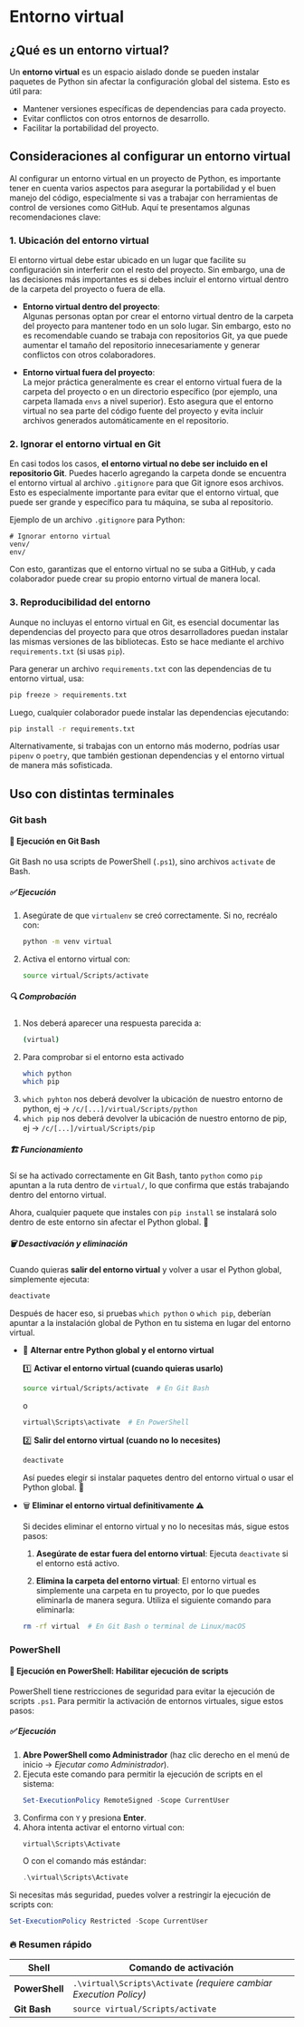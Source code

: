 # Entorno virtual
## ¿Qué es un entorno virtual?  

Un **entorno virtual** es un espacio aislado donde se pueden instalar paquetes de Python sin afectar la configuración global del sistema. Esto es útil para:  

- Mantener versiones específicas de dependencias para cada proyecto.  
- Evitar conflictos con otros entornos de desarrollo.  
- Facilitar la portabilidad del proyecto.  

## Consideraciones al configurar un entorno virtual

Al configurar un entorno virtual en un proyecto de Python, es importante tener en cuenta varios aspectos para asegurar la portabilidad y el buen manejo del código, especialmente si vas a trabajar con herramientas de control de versiones como GitHub. Aquí te presentamos algunas recomendaciones clave:

### **1. Ubicación del entorno virtual**  

El entorno virtual debe estar ubicado en un lugar que facilite su configuración sin interferir con el resto del proyecto. Sin embargo, una de las decisiones más importantes es si debes incluir el entorno virtual dentro de la carpeta del proyecto o fuera de ella.

- **Entorno virtual dentro del proyecto**:  
  Algunas personas optan por crear el entorno virtual dentro de la carpeta del proyecto para mantener todo en un solo lugar. Sin embargo, esto no es recomendable cuando se trabaja con repositorios Git, ya que puede aumentar el tamaño del repositorio innecesariamente y generar conflictos con otros colaboradores.

- **Entorno virtual fuera del proyecto**:  
  La mejor práctica generalmente es crear el entorno virtual fuera de la carpeta del proyecto o en un directorio específico (por ejemplo, una carpeta llamada `envs` a nivel superior). Esto asegura que el entorno virtual no sea parte del código fuente del proyecto y evita incluir archivos generados automáticamente en el repositorio.  

### **2. Ignorar el entorno virtual en Git**

En casi todos los casos, **el entorno virtual no debe ser incluido en el repositorio Git**. Puedes hacerlo agregando la carpeta donde se encuentra el entorno virtual al archivo `.gitignore` para que Git ignore esos archivos. Esto es especialmente importante para evitar que el entorno virtual, que puede ser grande y específico para tu máquina, se suba al repositorio.

Ejemplo de un archivo `.gitignore` para Python:
```gitignore
# Ignorar entorno virtual
venv/
env/
```

Con esto, garantizas que el entorno virtual no se suba a GitHub, y cada colaborador puede crear su propio entorno virtual de manera local.

### **3. Reproducibilidad del entorno**  

Aunque no incluyas el entorno virtual en Git, es esencial documentar las dependencias del proyecto para que otros desarrolladores puedan instalar las mismas versiones de las bibliotecas. Esto se hace mediante el archivo `requirements.txt` (si usas `pip`).

Para generar un archivo `requirements.txt` con las dependencias de tu entorno virtual, usa:
```bash
pip freeze > requirements.txt
```

Luego, cualquier colaborador puede instalar las dependencias ejecutando:
```bash
pip install -r requirements.txt
```

Alternativamente, si trabajas con un entorno más moderno, podrías usar `pipenv` o `poetry`, que también gestionan dependencias y el entorno virtual de manera más sofisticada.


## Uso con distintas terminales
### Git bash
#### 🐧 **Ejecución en Git Bash**
Git Bash no usa scripts de PowerShell (`.ps1`), sino archivos `activate` de Bash.

##### ✅ **Ejecución**
1. Asegúrate de que `virtualenv` se creó correctamente. Si no, recréalo con:
   ```sh
   python -m venv virtual
   ```
2. Activa el entorno virtual con:
   ```sh
   source virtual/Scripts/activate
   ```
##### 🔍 **Comprobación**
1. Nos deberá aparecer una respuesta parecida a:
    ```sh
    (virtual)
    ```
2. Para comprobar si el entorno esta activado
    ```sh
    which python
    which pip
    ```
3. `which pyhton` nos deberá devolver la ubicación de nuestro entorno de python, ej -> `/c/[...]/virtual/Scripts/python`
4. `which pip` nos deberá devolver la ubicación de nuestro entorno de pip, ej -> `/c/[...]/virtual/Scripts/pip`

##### 🏗️ **Funcionamiento**
Sí se ha activado correctamente en Git Bash, tanto `python` como `pip` apuntan a la ruta dentro de `virtual/`, lo que confirma que estás trabajando dentro del entorno virtual.

Ahora, cualquier paquete que instales con `pip install` se instalará solo dentro de este entorno sin afectar el Python global. 🚀

##### 🗑️ **Desactivación y eliminación**
Cuando quieras **salir del entorno virtual** y volver a usar el Python global, simplemente ejecuta:  

```sh
deactivate
```

Después de hacer eso, si pruebas `which python` o `which pip`, deberían apuntar a la instalación global de Python en tu sistema en lugar del entorno virtual.  



- 🔄 **Alternar entre Python global y el entorno virtual**  

    1️⃣ **Activar el entorno virtual (cuando quieras usarlo)**  
    ```sh
    source virtual/Scripts/activate  # En Git Bash
    ```
    o  
    ```powershell
    virtual\Scripts\activate  # En PowerShell
    ```

    2️⃣ **Salir del entorno virtual (cuando no lo necesites)**  
    ```sh
    deactivate
    ```

    Así puedes elegir si instalar paquetes dentro del entorno virtual o usar el Python global. 🚀

- 🗑️ **Eliminar el entorno virtual definitivamente ⚠️**

    Si decides eliminar el entorno virtual y no lo necesitas más, sigue estos pasos:

    1. **Asegúrate de estar fuera del entorno virtual**:
    Ejecuta `deactivate` si el entorno está activo.

    2. **Elimina la carpeta del entorno virtual**:
    El entorno virtual es simplemente una carpeta en tu proyecto, por lo que puedes eliminarla de manera segura. Utiliza el siguiente comando para eliminarla:

    ```sh
    rm -rf virtual  # En Git Bash o terminal de Linux/macOS
    ```


### PowerShell
#### 🚀 **Ejecución en PowerShell: Habilitar ejecución de scripts**
PowerShell tiene restricciones de seguridad para evitar la ejecución de scripts `.ps1`. Para permitir la activación de entornos virtuales, sigue estos pasos:

##### ✅ **Ejecución**

1. **Abre PowerShell como Administrador** (haz clic derecho en el menú de inicio → *Ejecutar como Administrador*).
2. Ejecuta este comando para permitir la ejecución de scripts en el sistema:
   ```powershell
   Set-ExecutionPolicy RemoteSigned -Scope CurrentUser
   ```
3. Confirma con `Y` y presiona **Enter**.
4. Ahora intenta activar el entorno virtual con:
   ```powershell
   virtual\Scripts\Activate
   ```
   O con el comando más estándar:
   ```powershell
   .\virtual\Scripts\Activate
   ```

Si necesitas más seguridad, puedes volver a restringir la ejecución de scripts con:
```powershell
Set-ExecutionPolicy Restricted -Scope CurrentUser
```




### 🔥 **Resumen rápido**
| Shell | Comando de activación |
|---|---|
| **PowerShell** | `.\virtual\Scripts\Activate` *(requiere cambiar Execution Policy)* |
| **Git Bash** | `source virtual/Scripts/activate` |

